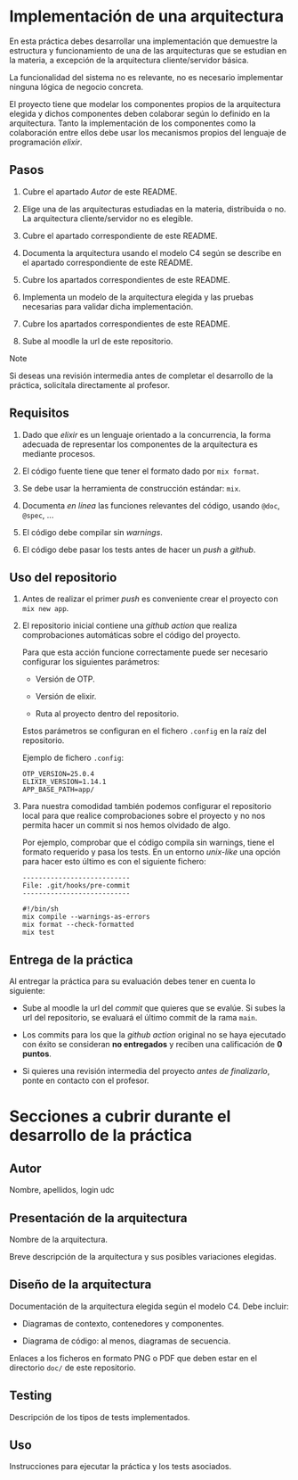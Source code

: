 # Implementación de una arquitectura

En esta práctica debes desarrollar una implementación que demuestre la
estructura y funcionamiento de una de las arquitecturas que se
estudian en la materia, a excepción de la arquitectura
cliente/servidor básica.


La funcionalidad del sistema no es relevante, no es necesario
implementar ninguna lógica de negocio concreta.

El proyecto tiene que modelar los componentes propios de la
arquitectura elegida y dichos componentes deben colaborar según lo
definido en la arquitectura. Tanto la implementación de los
componentes como la colaboración entre ellos debe usar los mecanismos
propios del lenguaje de programación _elixir_.


## Pasos

1. Cubre el apartado _Autor_  de este README.

1. Elige una de las arquitecturas estudiadas en la materia,
   distribuida o no. La arquitectura cliente/servidor no es elegible.

2. Cubre el apartado correspondiente de este README.

3. Documenta la arquitectura usando el modelo C4 según se describe en
   el apartado correspondiente de este README.

4. Cubre los apartados correspondientes de este README.

5. Implementa un modelo de la arquitectura elegida y las pruebas
   necesarias para validar dicha implementación.
 
6. Cubre los apartados correspondientes de este README.

7. Sube al moodle la url de este repositorio.


>[!NOTE]
> Si deseas una revisión intermedia antes de completar el
> desarrollo de la práctica, solicítala directamente al profesor.


## Requisitos

1. Dado que _elixir_ es un lenguaje orientado a la concurrencia, la
   forma adecuada de representar los componentes de la arquitectura es
   mediante procesos.
   
2. El código fuente tiene que tener el formato dado por `mix format`.

3. Se debe usar la herramienta de construcción estándar: `mix`.

4. Documenta _en línea_ las funciones relevantes del código, usando
   `@doc`, `@spec`, ...
   
5. El código debe compilar sin _warnings_.

6. El código debe pasar los tests antes de hacer un _push_ a _github_.


## Uso del repositorio

1. Antes de realizar el primer _push_ es conveniente crear el proyecto
   con `mix new app`.

2. El repositorio inicial contiene una _github action_ que realiza
   comprobaciones automáticas sobre el código del proyecto.
   
   Para que esta acción funcione correctamente puede ser necesario
   configurar los siguientes parámetros:
   
   - Versión de OTP.
   
   - Versión de elixir.
   
   - Ruta al proyecto dentro del repositorio.
   
   Estos parámetros se configuran en el fichero `.config` en la raíz
   del repositorio.
   
   Ejemplo de fichero `.config`:
   
   ```
   OTP_VERSION=25.0.4
   ELIXIR_VERSION=1.14.1
   APP_BASE_PATH=app/
   ```
   
3. Para nuestra comodidad también podemos configurar el repositorio
   local para que realice comprobaciones sobre el proyecto y no nos
   permita hacer un commit si nos hemos olvidado de algo.
   
   Por ejemplo, comprobar que el código compila sin warnings, tiene el
   formato requerido y pasa los tests. En un entorno _unix-like_ una
   opción para hacer esto último es con el siguiente fichero:

   ```
   ---------------------------
   File: .git/hooks/pre-commit
   ---------------------------
   
   #!/bin/sh
   mix compile --warnings-as-errors
   mix format --check-formatted
   mix test
   ```
   
## Entrega de la práctica

Al entregar la práctica para su evaluación debes tener en cuenta lo
siguiente:

- Sube al moodle la url del _commit_ que quieres que se evalúe. Si
  subes la url del repositorio, se evaluará el último commit de la
  rama `main`.
  
- Los commits para los que la _github action_ original no se haya
  ejecutado con éxito se consideran **no entregados** y reciben una
  calificación de **0 puntos**.

- Si quieres una revisión intermedia del proyecto _antes de
  finalizarlo_, ponte en contacto con el profesor.


# Secciones a cubrir durante el desarrollo de la práctica

## Autor

Nombre, apellidos, login udc


## Presentación de la arquitectura

Nombre de la arquitectura.

Breve descripción de la arquitectura y sus posibles variaciones
elegidas.




## Diseño de la arquitectura

Documentación de la arquitectura elegida según el modelo C4. Debe
incluir:

  - Diagramas de contexto, contenedores y componentes.
  
  - Diagrama de código: al menos, diagramas de secuencia.
  

Enlaces a los ficheros en formato PNG o PDF que deben estar en el
directorio `doc/` de este repositorio.


## Testing

Descripción de los tipos de tests implementados.


## Uso

Instrucciones para ejecutar la práctica y los tests asociados.
